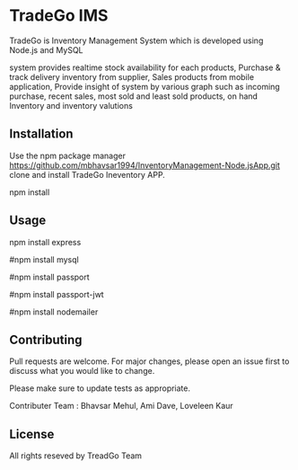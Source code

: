 # TradeGo IMS

TradeGo is Inventory Management System which is developed using Node.js and MySQL 

system  provides realtime stock availability for each products,
Purchase & track delivery inventory from supplier, 
Sales products from mobile application,
Provide insight of system by various graph such as incoming purchase, recent sales, most sold and least sold products,
on hand Inventory and inventory valutions

## Installation

Use the npm  package manager https://github.com/mbhavsar1994/InventoryManagement-Node.jsApp.git   clone and install TradeGo Ineventory APP.

npm install 

## Usage
npm install express

#npm install mysql

#npm install passport

#npm install passport-jwt

#npm install nodemailer

## Contributing
Pull requests are welcome. For major changes, please open an issue first to discuss what you would like to change.

Please make sure to update tests as appropriate.

Contributer Team : 
Bhavsar Mehul,
Ami Dave,
Loveleen Kaur


## License
All rights reseved by TreadGo Team



